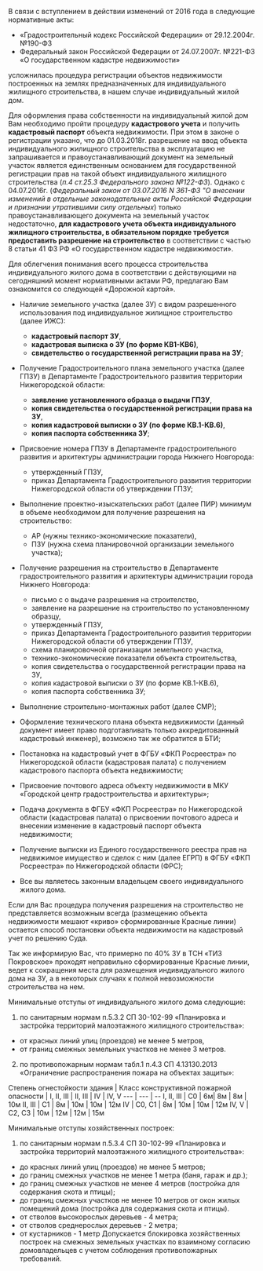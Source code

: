 В связи с вступлением в действии изменений от 2016 года в следующие нормативные акты:
- «Градостроительный кодекс Российской Федерации» от 29.12.2004г. №190-ФЗ
- Федеральный закон Российской Федерации от 24.07.2007г. №221-ФЗ «О государственном кадастре недвижимости» 

усложнилась процедура регистрации объектов недвижимости построенных на землях предназначенных для индивидуального жилищного строительства, в нашем случае индивидуальный жилой дом.
 
Для оформления права собственности на индивидуальный жилой дом Вам необходимо пройти процедуру **кадастрового учета** и получить **кадастровый паспорт** объекта недвижимости. При этом в законе о регистрации указано, что до 01.03.2018г. разрешение на ввод объекта индивидуального жилищного строительства в эксплуатацию не запрашивается и правоустанавливающий документ на земельный участок является единственным основанием для государственной регистрации прав на такой объект индивидуального жилищного строительства (*п.4 ст.25.3 Федерального закона №122-ФЗ*).
Однако с 04.07.2016г. (*Федеральный закон от 03.07.2016 N 361-ФЗ "О внесении изменений в отдельные законодательные акты Российской Федерации и признании утратившими силу отдельных*) только правоустанавливающего документа на земельный участок недостаточно, **для кадастрового учета объекта индивидуального жилищного строительства, в обязательном порядке требуется предоставить разрешение на строительство** в соответствии с частью 8 статьи 41 ФЗ РФ «О государственном кадастре недвижимости».
 
Для облегчения понимания всего процесса строительства индивидуального жилого дома в соответствии с действующими на сегодняшний момент нормативными актами РФ, предлагаю Вам ознакомится со следующей «Дорожной картой».
 
- Наличие земельного участка (далее ЗУ) с видом разрешенного использования под индивидуальное жилищное строительство (далее ИЖС):
  * **кадастровый паспорт ЗУ**,
  * **кадастровая выписка о ЗУ (по форме КВ1-КВ6)**,
  * **свидетельство о государственной регистрации права на ЗУ**;

- Получение Градостроительного плана земельного участка (далее ГПЗУ) в Департаменте Градостроительного развития территории Нижегородской области:
  * **заявление установленного образца о выдачи ГПЗУ**,
  * **копия свидетельства о государственной регистрации права на ЗУ**,
  * **копия кадастровой выписки о ЗУ (по форме КВ.1-КВ.6)**,
  * **копия паспорта собственника ЗУ**;

- Присвоение номера ГПЗУ в Департаменте градостроительного развития и архитектуры администрации города Нижнего Новгорода:
  * утвержденный ГПЗУ,
  * приказ Департамента Градостроительного развития территории Нижегородской области об утверждении ГПЗУ;

- Выполнение проектно-изыскательских работ (далее ПИР) минимум в объеме необходимом для получение разрешения на строительство:
  * АР (нужны технико-экономические показатели),
  * ПЗУ (нужна схема планировочной организации земельного участка);
- Получение разрешения на строительство в Департаменте градостроительного развития и архитектуры администрации города Нижнего Новгорода:
  * письмо с  о выдаче разрешения на строителство,
  * заявление на разрешение на строительство по установленному образцу,
  * утвержденный ГПЗУ,
  * приказ Департамента Градостроительного развития территории Нижегородской области об утверждении ГПЗУ,
  * схема планировочной организации земельного участка,
  * технико-экономические показатели объекта строительства,
  * копия свидетельства о государственной регистрации права на ЗУ,
  * копия кадастровой выписки о ЗУ (по форме КВ.1-КВ.6),
  * копия паспорта собственника ЗУ;

 - Выполнение строительно-монтажных работ (далее СМР);
 
 - Оформление технического плана объекта недвижимости (данный документ имеет право подготавливать только аккредитованный кадастровый инженер), возможно так же обратится в БТИ;
 
 - Постановка на кадастровый учет в ФГБУ «ФКП Росреестра» по Нижегородской области (кадастровая палата) с получением кадастрового паспорта объекта недвижимости;

 - Присвоение почтового адреса объекту недвижимости в МКУ «Городской центр градостроительства и архитектуры»;
 
 - Подача документа в ФГБУ «ФКП Росреестра» по Нижегородской области (кадастровая палата) о присвоении почтового адреса и внесении изменение в кадастровый паспорт объекта недвижимости;
 - Получение выписки из Единого государственного реестра прав на недвижимое имущество и сделок с ним (далее ЕГРП) в ФГБУ «ФКП Росреестра» по Нижегородской области (ФРС);
 - Все вы являетесь законным владельцем своего индивидуального жилого дома.
 
Если для Вас процедура получения разрешения на строительство не представляется возможным всегда (размещению объекта недвижимости мешают «криво» сформированные Красные линии) остается способ постановки объекта недвижимости на кадастровый учет по решению Суда.
 
Так же информирую Вас, что примерно по 40% ЗУ в ТСН «ТИЗ Покровское» проходят неправильно сформированные Красные линии, ведет к сокращения места для размещения индивидуального жилого дома на ЗУ, а в некоторых случаях к полной невозможности строительства на нем.
 
Минимальные отступы от индивидуального жилого дома следующие:
1.    по санитарным нормам п.5.3.2 СП 30-102-99 «Планировка и застройка территорий малоэтажного жилищного строительства»:
   * от красных линий улиц (проездов) не менее 5 метров,
   * от границ смежных земельных участков не менее 3 метров.
2.  по противопожарным нормам табл.1 п.4.3 СП 4.13130.2013 «Ограничение распространения пожара на объектах защиты»:

Степень огнестойкости здания | Класс конструктивной пожарной опасности | I, II, III	| II, III	| IV	| IV, V
--- | --- | -- 
I, II, III | С0 | 6м| 8м | 8м | 10м
II, III | C1 | 8м | 10м | 10м | 12м
IV | C0, C1 | 8м | 10м | 10м | 12м
IV, V |	С2, С3 |	10м |	12м	| 12м |	15м


Минимальные отступы хозяйственных построек:
1.  по санитарным нормам п.5.3.4 СП 30-102-99 «Планировка и застройка территорий малоэтажного жилищного строительства»:
   * до красных линий улиц (проездов) не менее 5 метров;
   * до границ смежных участков не менее 1 метра (баня, гараж и др.);
   * до границ смежных участков не менее 4 метров (постройка для содержания скота и птицы);
   * до границ смежных участков не менее 10 метров от окон жилых помещений дома (постройка для содержания скота и птицы).
   * от стволов высокорослых деревьев - 4 метра;
   * от стволов среднерослых деревьев - 2 метра;
   * от кустарников - 1 метр
Допускается блокировка хозяйственных построек на смежных земельных участках по взаимному согласию домовладельцев с учетом соблюдения противопожарных требований.
